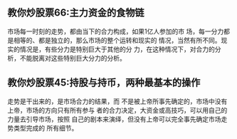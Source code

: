 

## 教你炒股票66:主力资金的食物链

市场每一时刻的走势，都由当下的合力构成，如果1亿人参加的市 场，每一分力都是相等的、都是独立的，那么市场的整个运转和现实的 情况，当然有所不同。现实的情况是，有些分力是特别巨大于其他的分 力，在这种情况下，对合力的分析，不能脱离对这些特别巨大分力的分析。

## 教你炒股票45:持股与持币，两种最基本的操作

走势是干出来的，是市场合力的结果，而 不是被上帝所事先确定的，市场中没有上帝，市场的方向只有所有参与 者的合力决定，大资金或高技巧，可以用自己的力量去引导市场，按照 自己的剧本来演绎，但没有上帝可以完全事先确定市场走势类型完成的 所有细节。